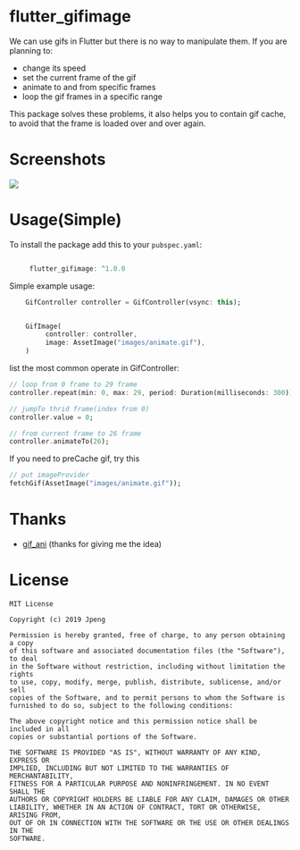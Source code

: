 # flutter_gifimage

We can use gifs in Flutter but there is no way to manipulate them. If you are planning to:

* change its speed
* set the current frame of the gif
* animate to and from specific frames
* loop the gif frames in a specific range

This package solves these problems, it also helps you to contain gif cache, to avoid that the frame is loaded over and over again.

# Screenshots

![](arts/gif.gif)

# Usage(Simple)
To install the package add this to your `pubspec.yaml`:

   ```dart

        flutter_gifimage: ^1.0.0

   ```

 Simple example usage:

 ```dart
     GifController controller = GifController(vsync: this);


     GifImage(
          controller: controller,
          image: AssetImage("images/animate.gif"),
     )

 ```

 list the most common operate in GifController:


 ```dart
 // loop from 0 frame to 29 frame
 controller.repeat(min: 0, max: 29, period: Duration(milliseconds: 300));

 // jumpTo thrid frame(index from 0)
 controller.value = 0;

 // from current frame to 26 frame
 controller.animateTo(26);

 ```

 If you need to preCache gif, try this

 ```dart
 // put imageProvider
 fetchGif(AssetImage("images/animate.gif"));

 ```




# Thanks
* [gif_ani](https://github.com/hyz1992/gif_ani)  (thanks for giving me the idea)

# License

```
MIT License

Copyright (c) 2019 Jpeng

Permission is hereby granted, free of charge, to any person obtaining a copy
of this software and associated documentation files (the "Software"), to deal
in the Software without restriction, including without limitation the rights
to use, copy, modify, merge, publish, distribute, sublicense, and/or sell
copies of the Software, and to permit persons to whom the Software is
furnished to do so, subject to the following conditions:

The above copyright notice and this permission notice shall be included in all
copies or substantial portions of the Software.

THE SOFTWARE IS PROVIDED "AS IS", WITHOUT WARRANTY OF ANY KIND, EXPRESS OR
IMPLIED, INCLUDING BUT NOT LIMITED TO THE WARRANTIES OF MERCHANTABILITY,
FITNESS FOR A PARTICULAR PURPOSE AND NONINFRINGEMENT. IN NO EVENT SHALL THE
AUTHORS OR COPYRIGHT HOLDERS BE LIABLE FOR ANY CLAIM, DAMAGES OR OTHER
LIABILITY, WHETHER IN AN ACTION OF CONTRACT, TORT OR OTHERWISE, ARISING FROM,
OUT OF OR IN CONNECTION WITH THE SOFTWARE OR THE USE OR OTHER DEALINGS IN THE
SOFTWARE.

```